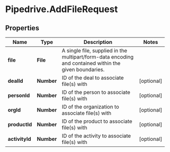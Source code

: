 # Pipedrive.AddFileRequest

## Properties

Name | Type | Description | Notes
------------ | ------------- | ------------- | -------------
**file** | **File** | A single file, supplied in the multipart/form-data encoding and contained within the given boundaries. | 
**dealId** | **Number** | ID of the deal to associate file(s) with | [optional] 
**personId** | **Number** | ID of the person to associate file(s) with | [optional] 
**orgId** | **Number** | ID of the organization to associate file(s) with | [optional] 
**productId** | **Number** | ID of the product to associate file(s) with | [optional] 
**activityId** | **Number** | ID of the activity to associate file(s) with | [optional] 


